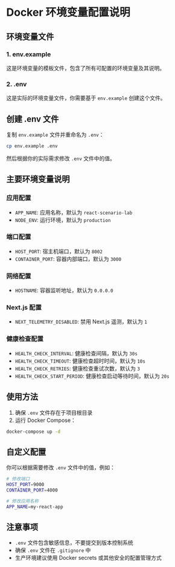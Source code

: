 # Docker 环境变量配置说明

## 环境变量文件

### 1. env.example
这是环境变量的模板文件，包含了所有可配置的环境变量及其说明。

### 2. .env
这是实际的环境变量文件，你需要基于 `env.example` 创建这个文件。

## 创建 .env 文件

复制 `env.example` 文件并重命名为 `.env`：

```bash
cp env.example .env
```

然后根据你的实际需求修改 `.env` 文件中的值。

## 主要环境变量说明

### 应用配置
- `APP_NAME`: 应用名称，默认为 `react-scenario-lab`
- `NODE_ENV`: 运行环境，默认为 `production`

### 端口配置
- `HOST_PORT`: 宿主机端口，默认为 `8002`
- `CONTAINER_PORT`: 容器内部端口，默认为 `3000`

### 网络配置
- `HOSTNAME`: 容器监听地址，默认为 `0.0.0.0`

### Next.js 配置
- `NEXT_TELEMETRY_DISABLED`: 禁用 Next.js 遥测，默认为 `1`

### 健康检查配置
- `HEALTH_CHECK_INTERVAL`: 健康检查间隔，默认为 `30s`
- `HEALTH_CHECK_TIMEOUT`: 健康检查超时时间，默认为 `10s`
- `HEALTH_CHECK_RETRIES`: 健康检查重试次数，默认为 `3`
- `HEALTH_CHECK_START_PERIOD`: 健康检查启动等待时间，默认为 `20s`

## 使用方法

1. 确保 `.env` 文件存在于项目根目录
2. 运行 Docker Compose：

```bash
docker-compose up -d
```

## 自定义配置

你可以根据需要修改 `.env` 文件中的值，例如：

```bash
# 修改端口
HOST_PORT=9000
CONTAINER_PORT=4000

# 修改应用名称
APP_NAME=my-react-app
```

## 注意事项

- `.env` 文件包含敏感信息，不要提交到版本控制系统
- 确保 `.env` 文件在 `.gitignore` 中
- 生产环境建议使用 Docker secrets 或其他安全的配置管理方式
